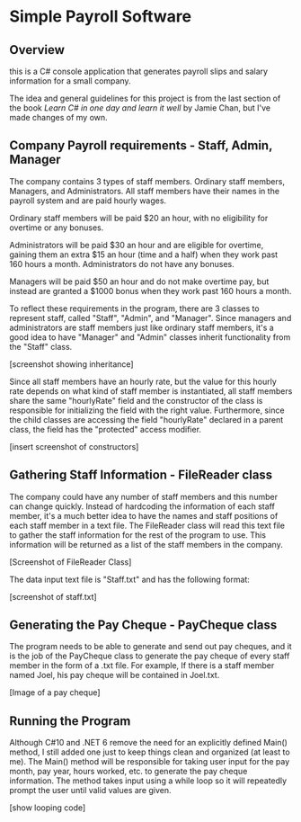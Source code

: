 # Simple Payroll Software 

## Overview
this is a C# console application that generates payroll slips and salary information for a small company.

The idea and general guidelines for this project is from the last section of the book *Learn C# in one day and learn it well* by Jamie Chan, but I've made changes of my own.

## Company Payroll requirements - Staff, Admin, Manager
The company contains 3 types of staff members. Ordinary staff members, Managers, and Administrators. All staff members have their names in the payroll system and are paid hourly wages. 

Ordinary staff members will be paid $20 an hour, with no eligibility for overtime or any bonuses.

Administrators will be paid $30 an hour and are eligible for overtime, gaining them an extra $15 an hour (time and a half) when they work past 160 hours a month. Administrators do not have any bonuses.

Managers will be paid $50 an hour and do not make overtime pay, but instead are granted a $1000 bonus when they work past 160 hours a month.

To reflect these requirements in the program, there are 3 classes to represent staff, called "Staff", "Admin", and "Manager". Since managers and administrators are staff members just like ordinary staff members, it's a good idea to have "Manager" and "Admin" classes inherit functionality from the "Staff" class.

[screenshot showing inheritance]

Since all staff members have an hourly rate, but the value for this hourly rate depends on what kind of staff member is instantiated, all staff members share the same "hourlyRate" field and the constructor of the class is responsible for initializing the field with the right value. Furthermore, since the child classes are accessing the field "hourlyRate" declared in a parent class, the field has the "protected" access modifier.

[insert screenshot of constructors]

## Gathering Staff Information - FileReader class 
The company could have any number of staff members and this number can change quickly. Instead of hardcoding the information of each staff member, it's a much better idea to have the names and staff positions of each staff member in a text file. The FileReader class will read this text file to gather the staff information for the rest of the program to use. This information will be returned as a list of the staff members in the company.

[Screenshot of FileReader Class]

The data input text file is "Staff.txt" and has the following format:

[screenshot of staff.txt]

## Generating the Pay Cheque - PayCheque class
The program needs to be able to generate and send out pay cheques, and it is the job of the PayCheque class to generate the pay cheque of every staff member in the form of a .txt file. For example, If there is a staff member named Joel, his pay cheque will be contained in Joel.txt.

[Image of a pay cheque]

## Running the Program
Although C#10 and .NET 6 remove the need for an explicitly defined Main() method, I still added one just to keep things clean and organized (at least to me). The Main() method will be responsible for taking user input for the pay month, pay year, hours worked, etc. to generate the pay cheque information. The method takes input using a while loop so it will repeatedly prompt the user until valid values are given.

[show looping code]
